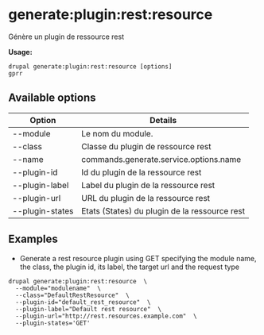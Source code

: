 # generate:plugin:rest:resource
Génère un plugin de ressource rest

**Usage:**
```
drupal generate:plugin:rest:resource [options]
gprr
```

## Available options
Option | Details
-------|-------------
--module | Le nom du module.
--class | Classe du plugin de ressource rest
--name | commands.generate.service.options.name
--plugin-id | Id du plugin de la ressource rest
--plugin-label | Label du plugin de la ressource rest
--plugin-url | URL du plugin de la ressource rest
--plugin-states | Etats (States) du plugin de la ressource rest

## Examples
* Generate a rest resource plugin using GET specifying the module name, the class, the plugin id, its label, the target url and the request type
```
drupal generate:plugin:rest:resource  \
  --module="modulename"  \
  --class="DefaultRestResource"  \
  --plugin-id="default_rest_resource"  \
  --plugin-label="Default rest resource"  \
  --plugin-url="http://rest.resources.example.com"  \
  --plugin-states='GET'
```
